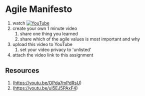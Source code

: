 # Agile Manifesto

1. watch [![YouTube](https://i.ytimg.com/vi/rf8Gi2RLKWQ/default.jpg)](https://www.youtube.com/watch?v=rf8Gi2RLKWQ)
2. create your own 1 minute video 
	1. share one thing you learned
	1. share which of the agile values is most important and why
3. upload this video to YouTube
	1. set your video privacy to 'unlisted'
4. attach the video link to this assignment

## Resources
1. (https://youtu.be/OPda7mPdRsU)
1. (https://youtu.be/uI5EJ5PAxF4)